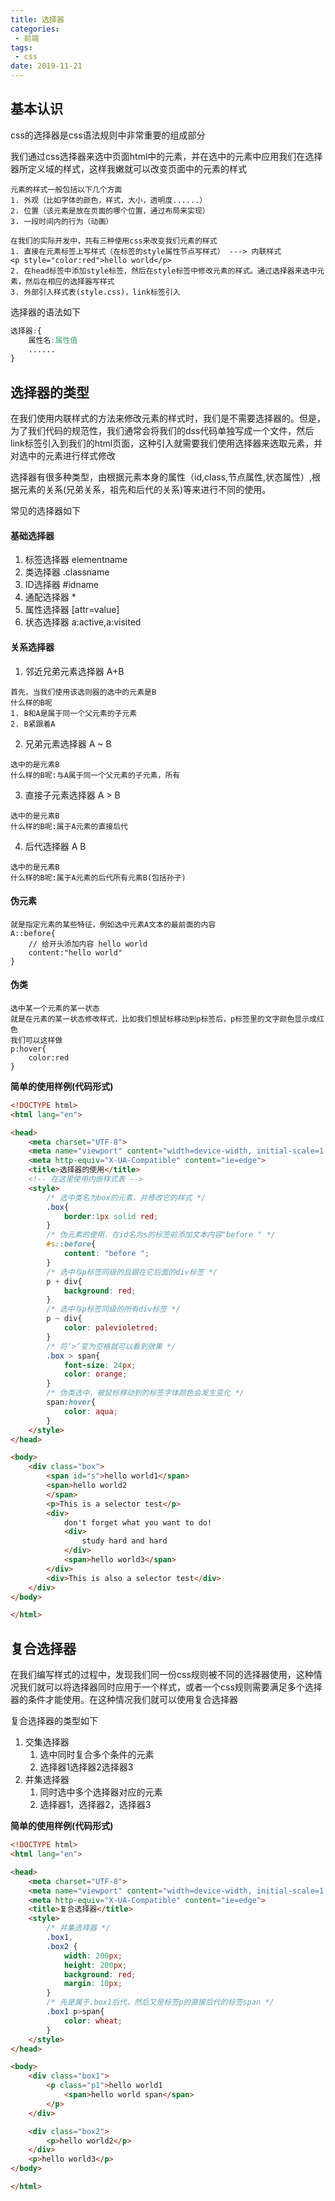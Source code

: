 ```yaml
---
title: 选择器
categories:
 - 前端
tags:
 - css
date: 2019-11-21
---
```

## 基本认识

css的选择器是css语法规则中非常重要的组成部分

我们通过css选择器来选中页面html中的元素，并在选中的元素中应用我们在选择器所定义域的样式，这样我嫩就可以改变页面中的元素的样式

```
元素的样式一般包括以下几个方面
1. 外观（比如字体的颜色，样式，大小，透明度......）
2. 位置（该元素是放在页面的哪个位置，通过布局来实现）
3. 一段时间内的行为（动画）
```

```
在我们的实际开发中，共有三种使用css来改变我们元素的样式
1. 直接在元素标签上写样式（在标签的style属性节点写样式） ---> 内联样式
<p style="color:red">hello world</p>
2. 在head标签中添加style标签，然后在style标签中修改元素的样式。通过选择器来选中元素，然后在相应的选择器写样式
3. 外部引入样式表(style.css)，link标签引入
```

选择器的语法如下

```css
选择器:{
    属性名:属性值
    ......
}
```

## 选择器的类型

在我们使用内联样式的方法来修改元素的样式时，我们是不需要选择器的。但是，为了我们代码的规范性，我们通常会将我们的dss代码单独写成一个文件，然后link标签引入到我们的html页面，这种引入就需要我们使用选择器来选取元素，并对选中的元素进行样式修改

选择器有很多种类型，由根据元素本身的属性（id,class,节点属性,状态属性）,根据元素的关系(兄弟关系，祖先和后代的关系)等来进行不同的使用。

常见的选择器如下

#### 基础选择器  

1. 标签选择器  elementname
2. 类选择器 .classname
3. ID选择器 #idname
4. 通配选择器 * 
5. 属性选择器 [attr=value]
6. 状态选择器 a:active,a:visited

#### 关系选择器

1. 邻近兄弟元素选择器 A+B
   
```
首先，当我们使用该选则器的选中的元素是B
什么样的B呢
1. B和A是属于同一个父元素的子元素
2. B紧跟着A
```
   
2. 兄弟元素选择器 A ~ B
   
```
选中的是元素B
什么样的B呢:与A属于同一个父元素的子元素，所有
```
   
3. 直接子元素选择器  A > B

```
选中的是元素B
什么样的B呢:属于A元素的直接后代
```
   
4. 后代选择器   A B
   
```
选中的是元素B
什么样的B呢:属于A元素的后代所有元素B(包括孙子)
```
   
#### 伪元素

```
就是指定元素的某些特征，例如选中元素A文本的最前面的内容
A::before{
    // 给开头添加内容 hello world
    content:"hello world"
}
```

#### 伪类

```
选中某一个元素的某一状态
就是在元素的某一状态修改样式，比如我们想鼠标移动到p标签后，p标签里的文字颜色显示成红色
我们可以这样做
p:hover{
    color:red
}
```

**简单的使用样例(代码形式)**

```html
<!DOCTYPE html>
<html lang="en">

<head>
    <meta charset="UTF-8">
    <meta name="viewport" content="width=device-width, initial-scale=1.0">
    <meta http-equiv="X-UA-Compatible" content="ie=edge">
    <title>选择器的使用</title>
    <!-- 在这里使用内嵌样式表 -->
    <style> 
        /* 选中类名为box的元素，并修改它的样式 */
        .box{
            border:1px solid red;
        }
        /* 伪元素的使用，在id名为s的标签前添加文本内容"before " */
        #s::before{
            content: "before ";
        }
        /* 选中与p标签同级的且跟在它后面的div标签 */
        p + div{
            background: red;
        }
        /* 选中与p标签同级的所有div标签 */
        p ~ div{
            color: palevioletred;
        }
        /* 将‘>’变为空格就可以看到效果 */
        .box > span{
            font-size: 24px;
            color: orange;
        }
        /* 伪类选中，被鼠标移动到的标签字体颜色会发生变化 */
        span:hover{
            color: aqua;
        }
    </style>
</head>

<body>
    <div class="box">
        <span id="s">hello world1</span>
        <span>hello world2
        </span>
        <p>This is a selector test</p>
        <div>
            don't forget what you want to do!  
            <div>
                study hard and hard
            </div>
            <span>hello world3</span>
        </div>
        <div>This is also a selector test</div>
    </div>
</body>

</html>
```

## 复合选择器

在我们编写样式的过程中，发现我们同一份css规则被不同的选择器使用，这种情况我们就可以将选择器同时应用于一个样式，或者一个css规则需要满足多个选择器的条件才能使用。在这种情况我们就可以使用复合选择器

复合选择器的类型如下

1. 交集选择器
   1. 选中同时复合多个条件的元素
   2. 选择器1选择器2选择器3
2. 并集选择器
   1. 同时选中多个选择器对应的元素
   2. 选择器1，选择器2，选择器3

**简单的使用样例(代码形式)**

```html
<!DOCTYPE html>
<html lang="en">

<head>
    <meta charset="UTF-8">
    <meta name="viewport" content="width=device-width, initial-scale=1.0">
    <meta http-equiv="X-UA-Compatible" content="ie=edge">
    <title>复合选择器</title>
    <style>
        /* 并集选择器 */
        .box1,
        .box2 {
            width: 200px;
            height: 200px;
            background: red;
            margin: 10px;
        }
        /* 先是属于.box1后代，然后又是标签p的直接后代的标签span */
        .box1 p>span{
            color: wheat;
        }
    </style>
</head>

<body>
    <div class="box1">
        <p class="p1">hello world1
            <span>hello world span</span>
        </p>  
    </div>

    <div class="box2">
        <p>hello world2</p>
    </div>
    <p>hello world3</p>
</body>

</html>
```

